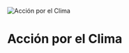 ![Acción por el Clima](https://www.undp.org/content/dam/undp/sdg/tiles/sdg-es-13.png "Acción por el Clima")
# Acción por el Clima
